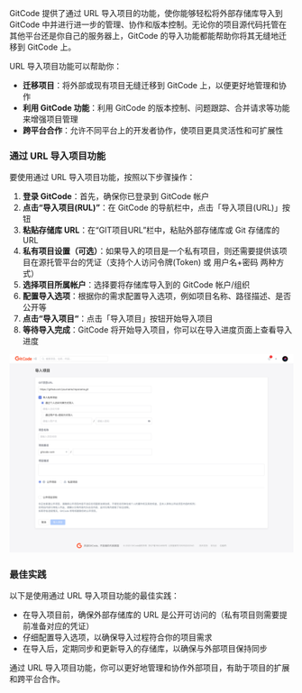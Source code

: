 
GitCode 提供了通过 URL 导入项目的功能，使你能够轻松将外部存储库导入到 GitCode 中并进行进一步的管理、协作和版本控制。无论你的项目源代码托管在其他平台还是你自己的服务器上，GitCode 的导入功能都能帮助你将其无缝地迁移到 GitCode 上。

URL 导入项目功能可以帮助你：

- **迁移项目**：将外部或现有项目无缝迁移到 GitCode 上，以便更好地管理和协作
- **利用 GitCode 功能**：利用 GitCode 的版本控制、问题跟踪、合并请求等功能来增强项目管理
- **跨平台合作**：允许不同平台上的开发者协作，使项目更具灵活性和可扩展性

### 通过 URL 导入项目功能

要使用通过 URL 导入项目功能，按照以下步骤操作：

1. **登录 GitCode**：首先，确保你已登录到 GitCode 帐户
2. **点击“导入项目(RUL)”**：在 GitCode 的导航栏中，点击「导入项目(URL)」按钮
3. **粘贴存储库 URL**：在“GIT项目URL”栏中，粘贴外部存储库或 Git 存储库的 URL
4. **私有项目设置（可选）**：如果导入的项目是一个私有项目，则还需要提供该项目在源托管平台的凭证（支持个人访问令牌(Token) 或 用户名+密码 两种方式）
5. **选择项目所属帐户**：选择要将存储库导入到的 GitCode 帐户/组织
6. **配置导入选项**：根据你的需求配置导入选项，例如项目名称、路径描述、是否公开等
7. **点击“导入项目“**：点击「导入项目」按钮开始导入项目
8. **等待导入完成**：GitCode 将开始导入项目，你可以在导入进度页面上查看导入进度

![通过导入项目](../images/import-repo-by-url.png)

### 最佳实践

以下是使用通过 URL 导入项目功能的最佳实践：

- 在导入项目前，确保外部存储库的 URL 是公开可访问的（私有项目则需要提前准备对应的凭证）
- 仔细配置导入选项，以确保导入过程符合你的项目需求
- 在导入后，定期同步和更新导入的存储库，以确保与外部项目保持同步

通过 URL 导入项目功能，你可以更好地管理和协作外部项目，有助于项目的扩展和跨平台合作。